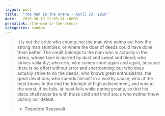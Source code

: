 ```yaml
---             
layout: post
title:  "The Man in the Arena - April 23, 1910"
date:   2019-06-19 12:09:24 +0000
permalink: /the-man-in-the-arena/
categories: random
---
```


> It is not the critic who counts; not the man who  points out how the strong man stumbles, or where the doer of deeds could  have done them better. The credit belongs to the man who is actually in  the arena, whose face is marred by dust and sweat and blood; who  strives valiantly; who errs, who comes short again and again, because  there is no effort without error and shortcoming; but who does actually  strive to do the deeds; who knows great enthusiasms, the great  devotions; who spends himself in a worthy cause; who at the best knows  in the end the triumph of high achievement, and who at the worst, if he  fails, at least fails while daring greatly, so that his place shall  never be with those cold and timid souls who neither know victory nor  defeat.
> - Theodore Roosevelt

